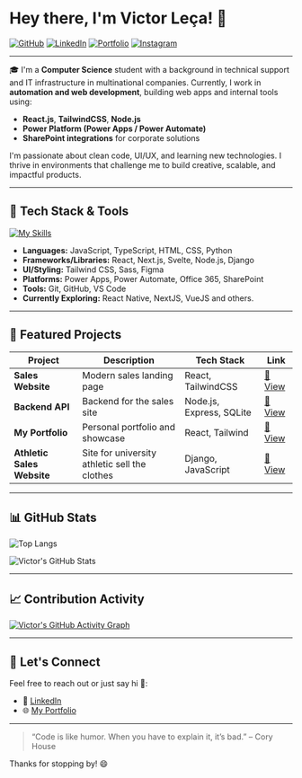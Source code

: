 # Hey there, I'm Victor Leça! 👋

[![GitHub](https://img.shields.io/badge/GitHub-181717?style=for-the-badge&logo=github&logoColor=white)](https://github.com/vlecabr)  [![LinkedIn](https://img.shields.io/badge/LinkedIn-0077B5?style=for-the-badge&logo=linkedin&logoColor=white)](https://www.linkedin.com/in/victor-leca-vlkbr/)  [![Portfolio](https://img.shields.io/badge/Portfolio-000?style=for-the-badge&logo=vercel&logoColor=white)](https://my-portfolio-eta-ashy-53.vercel.app/)  [![Instagram](https://img.shields.io/badge/Instagram-E4405F?style=for-the-badge&logo=instagram&logoColor=white)](https://www.instagram.com/vlecabr/)


---


🎓 I'm a **Computer Science** student with a background in technical support and IT infrastructure in multinational companies. Currently, I work in **automation and web development**, building web apps and internal tools using:

- **React.js**, **TailwindCSS**, **Node.js**
- **Power Platform (Power Apps / Power Automate)**
- **SharePoint integrations** for corporate solutions

I'm passionate about clean code, UI/UX, and learning new technologies. I thrive in environments that challenge me to build creative, scalable, and impactful products.

---

## 🚀 Tech Stack & Tools

[![My Skills](https://skillicons.dev/icons?i=react,nextjs,vuejs,js,ts,html,css,nodejs,tailwind,sass,sqlite,django,figma,git,github,vscode)](https://skillicons.dev)

- **Languages:** JavaScript, TypeScript, HTML, CSS, Python
- **Frameworks/Libraries:** React, Next.js, Svelte, Node.js, Django
- **UI/Styling:** Tailwind CSS, Sass, Figma
- **Platforms:** Power Apps, Power Automate, Office 365, SharePoint
- **Tools:** Git, GitHub, VS Code
- **Currently Exploring:** React Native, NextJS, VueJS and others.

---

## 📌 Featured Projects

| Project | Description | Tech Stack | Link |
|--------|-------------|------------|------|
| **Sales Website** | Modern sales landing page | React, TailwindCSS | [🔗 View](https://github.com/vLecaBR/sales-website-model) |
| **Backend API** | Backend for the sales site | Node.js, Express, SQLite | [🔗 View](https://github.com/vLecaBR/sales-website-model-backend) |
| **My Portfolio** | Personal portfolio and showcase | React, Tailwind | [🔗 View](https://github.com/vLecaBR/my-portfolio) |
| **Athletic Sales Website** | Site for university athletic sell the clothes | Django, JavaScript | [🔗 View](https://github.com/Lu4head/Site_Tec_Barao) |

---

## 📊 GitHub Stats

![Top Langs](https://github-readme-stats.vercel.app/api/top-langs/?username=vlecabr&layout=compact&theme=tokyonight)

![Victor's GitHub Stats](https://github-readme-stats.vercel.app/api?username=vlecabr&show_icons=true&theme=tokyonight)


---

## 📈 Contribution Activity

[![Victor's GitHub Activity Graph](https://github-readme-activity-graph.vercel.app/graph?username=vlecabr&theme=tokyo-night&hide_border=true)](https://github.com/Ashutosh00710/github-readme-activity-graph)

---

## 💬 Let's Connect

Feel free to reach out or just say hi 👋:

- 🔗 [LinkedIn](https://www.linkedin.com/in/victor-leca-vlkbr/)
- 🌐 [My Portfolio](https://my-portfolio-eta-ashy-53.vercel.app/)

---

> “Code is like humor. When you have to explain it, it’s bad.” – Cory House

Thanks for stopping by! 😄
